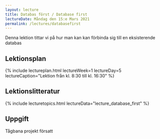 ```yaml
---
layout: lecture
title: Databas först / Database first
lectureDate: Måndag den 15:e Mars 2021
permalink: /lectures/databasefirst
---
```


Denna lektion tittar vi på hur man kan kan förbinda sig till en eksisterende databas

## Lektionsplan

{% include lectureplan.html lectureWeek=1 lectureDay=5 lectureCaption="Lektion från kl. 8:30 till kl. 16:30" %}

## Lektionslitteratur

{% include lecturetopics.html lectureData="lecture_database_first" %}

## Uppgift

Tågbana projekt försatt